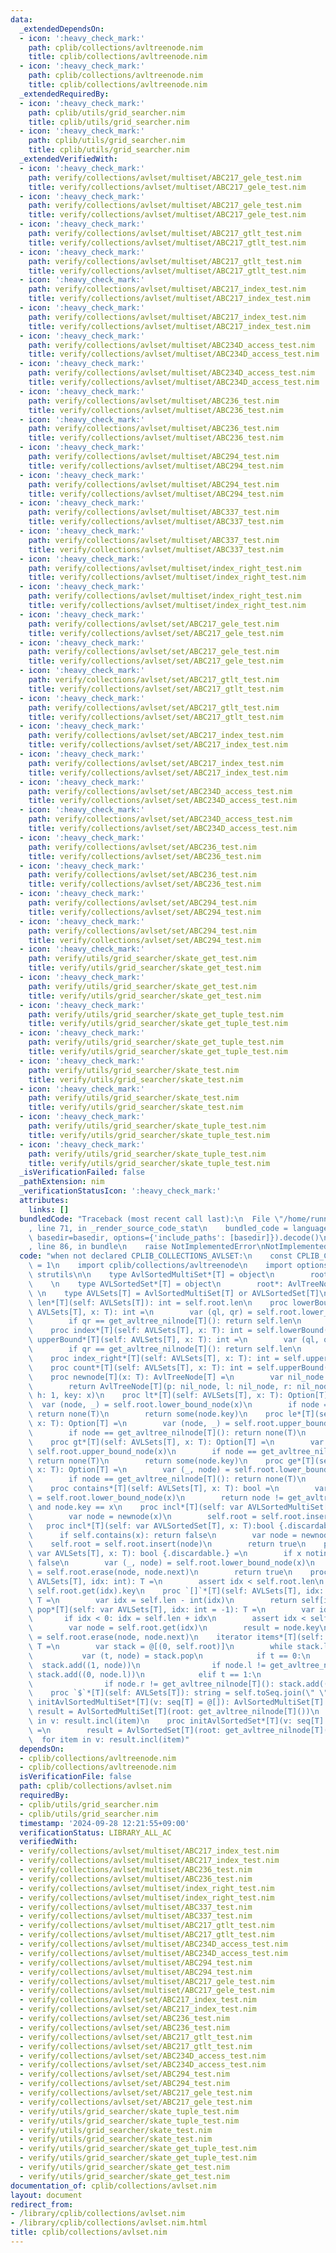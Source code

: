 ```yaml
---
data:
  _extendedDependsOn:
  - icon: ':heavy_check_mark:'
    path: cplib/collections/avltreenode.nim
    title: cplib/collections/avltreenode.nim
  - icon: ':heavy_check_mark:'
    path: cplib/collections/avltreenode.nim
    title: cplib/collections/avltreenode.nim
  _extendedRequiredBy:
  - icon: ':heavy_check_mark:'
    path: cplib/utils/grid_searcher.nim
    title: cplib/utils/grid_searcher.nim
  - icon: ':heavy_check_mark:'
    path: cplib/utils/grid_searcher.nim
    title: cplib/utils/grid_searcher.nim
  _extendedVerifiedWith:
  - icon: ':heavy_check_mark:'
    path: verify/collections/avlset/multiset/ABC217_gele_test.nim
    title: verify/collections/avlset/multiset/ABC217_gele_test.nim
  - icon: ':heavy_check_mark:'
    path: verify/collections/avlset/multiset/ABC217_gele_test.nim
    title: verify/collections/avlset/multiset/ABC217_gele_test.nim
  - icon: ':heavy_check_mark:'
    path: verify/collections/avlset/multiset/ABC217_gtlt_test.nim
    title: verify/collections/avlset/multiset/ABC217_gtlt_test.nim
  - icon: ':heavy_check_mark:'
    path: verify/collections/avlset/multiset/ABC217_gtlt_test.nim
    title: verify/collections/avlset/multiset/ABC217_gtlt_test.nim
  - icon: ':heavy_check_mark:'
    path: verify/collections/avlset/multiset/ABC217_index_test.nim
    title: verify/collections/avlset/multiset/ABC217_index_test.nim
  - icon: ':heavy_check_mark:'
    path: verify/collections/avlset/multiset/ABC217_index_test.nim
    title: verify/collections/avlset/multiset/ABC217_index_test.nim
  - icon: ':heavy_check_mark:'
    path: verify/collections/avlset/multiset/ABC234D_access_test.nim
    title: verify/collections/avlset/multiset/ABC234D_access_test.nim
  - icon: ':heavy_check_mark:'
    path: verify/collections/avlset/multiset/ABC234D_access_test.nim
    title: verify/collections/avlset/multiset/ABC234D_access_test.nim
  - icon: ':heavy_check_mark:'
    path: verify/collections/avlset/multiset/ABC236_test.nim
    title: verify/collections/avlset/multiset/ABC236_test.nim
  - icon: ':heavy_check_mark:'
    path: verify/collections/avlset/multiset/ABC236_test.nim
    title: verify/collections/avlset/multiset/ABC236_test.nim
  - icon: ':heavy_check_mark:'
    path: verify/collections/avlset/multiset/ABC294_test.nim
    title: verify/collections/avlset/multiset/ABC294_test.nim
  - icon: ':heavy_check_mark:'
    path: verify/collections/avlset/multiset/ABC294_test.nim
    title: verify/collections/avlset/multiset/ABC294_test.nim
  - icon: ':heavy_check_mark:'
    path: verify/collections/avlset/multiset/ABC337_test.nim
    title: verify/collections/avlset/multiset/ABC337_test.nim
  - icon: ':heavy_check_mark:'
    path: verify/collections/avlset/multiset/ABC337_test.nim
    title: verify/collections/avlset/multiset/ABC337_test.nim
  - icon: ':heavy_check_mark:'
    path: verify/collections/avlset/multiset/index_right_test.nim
    title: verify/collections/avlset/multiset/index_right_test.nim
  - icon: ':heavy_check_mark:'
    path: verify/collections/avlset/multiset/index_right_test.nim
    title: verify/collections/avlset/multiset/index_right_test.nim
  - icon: ':heavy_check_mark:'
    path: verify/collections/avlset/set/ABC217_gele_test.nim
    title: verify/collections/avlset/set/ABC217_gele_test.nim
  - icon: ':heavy_check_mark:'
    path: verify/collections/avlset/set/ABC217_gele_test.nim
    title: verify/collections/avlset/set/ABC217_gele_test.nim
  - icon: ':heavy_check_mark:'
    path: verify/collections/avlset/set/ABC217_gtlt_test.nim
    title: verify/collections/avlset/set/ABC217_gtlt_test.nim
  - icon: ':heavy_check_mark:'
    path: verify/collections/avlset/set/ABC217_gtlt_test.nim
    title: verify/collections/avlset/set/ABC217_gtlt_test.nim
  - icon: ':heavy_check_mark:'
    path: verify/collections/avlset/set/ABC217_index_test.nim
    title: verify/collections/avlset/set/ABC217_index_test.nim
  - icon: ':heavy_check_mark:'
    path: verify/collections/avlset/set/ABC217_index_test.nim
    title: verify/collections/avlset/set/ABC217_index_test.nim
  - icon: ':heavy_check_mark:'
    path: verify/collections/avlset/set/ABC234D_access_test.nim
    title: verify/collections/avlset/set/ABC234D_access_test.nim
  - icon: ':heavy_check_mark:'
    path: verify/collections/avlset/set/ABC234D_access_test.nim
    title: verify/collections/avlset/set/ABC234D_access_test.nim
  - icon: ':heavy_check_mark:'
    path: verify/collections/avlset/set/ABC236_test.nim
    title: verify/collections/avlset/set/ABC236_test.nim
  - icon: ':heavy_check_mark:'
    path: verify/collections/avlset/set/ABC236_test.nim
    title: verify/collections/avlset/set/ABC236_test.nim
  - icon: ':heavy_check_mark:'
    path: verify/collections/avlset/set/ABC294_test.nim
    title: verify/collections/avlset/set/ABC294_test.nim
  - icon: ':heavy_check_mark:'
    path: verify/collections/avlset/set/ABC294_test.nim
    title: verify/collections/avlset/set/ABC294_test.nim
  - icon: ':heavy_check_mark:'
    path: verify/utils/grid_searcher/skate_get_test.nim
    title: verify/utils/grid_searcher/skate_get_test.nim
  - icon: ':heavy_check_mark:'
    path: verify/utils/grid_searcher/skate_get_test.nim
    title: verify/utils/grid_searcher/skate_get_test.nim
  - icon: ':heavy_check_mark:'
    path: verify/utils/grid_searcher/skate_get_tuple_test.nim
    title: verify/utils/grid_searcher/skate_get_tuple_test.nim
  - icon: ':heavy_check_mark:'
    path: verify/utils/grid_searcher/skate_get_tuple_test.nim
    title: verify/utils/grid_searcher/skate_get_tuple_test.nim
  - icon: ':heavy_check_mark:'
    path: verify/utils/grid_searcher/skate_test.nim
    title: verify/utils/grid_searcher/skate_test.nim
  - icon: ':heavy_check_mark:'
    path: verify/utils/grid_searcher/skate_test.nim
    title: verify/utils/grid_searcher/skate_test.nim
  - icon: ':heavy_check_mark:'
    path: verify/utils/grid_searcher/skate_tuple_test.nim
    title: verify/utils/grid_searcher/skate_tuple_test.nim
  - icon: ':heavy_check_mark:'
    path: verify/utils/grid_searcher/skate_tuple_test.nim
    title: verify/utils/grid_searcher/skate_tuple_test.nim
  _isVerificationFailed: false
  _pathExtension: nim
  _verificationStatusIcon: ':heavy_check_mark:'
  attributes:
    links: []
  bundledCode: "Traceback (most recent call last):\n  File \"/home/runner/.local/lib/python3.10/site-packages/onlinejudge_verify/documentation/build.py\"\
    , line 71, in _render_source_code_stat\n    bundled_code = language.bundle(stat.path,\
    \ basedir=basedir, options={'include_paths': [basedir]}).decode()\n  File \"/home/runner/.local/lib/python3.10/site-packages/onlinejudge_verify/languages/nim.py\"\
    , line 86, in bundle\n    raise NotImplementedError\nNotImplementedError\n"
  code: "when not declared CPLIB_COLLECTIONS_AVLSET:\n    const CPLIB_COLLECTIONS_AVLSET*\
    \ = 1\n    import cplib/collections/avltreenode\n    import options, sequtils,\
    \ strutils\n\n    type AvlSortedMultiSet*[T] = object\n        root*: AvlTreeNode[T]\n\
    \    \n    type AVLSortedSet*[T] = object\n        root*: AvlTreeNode[T]\n   \
    \ \n    type AVLSets[T] = AvlSortedMultiSet[T] or AVLSortedSet[T]\n\n    proc\
    \ len*[T](self: AVLSets[T]): int = self.root.len\n    proc lowerBound*[T](self:\
    \ AVLSets[T], x: T): int =\n        var (ql, qr) = self.root.lower_bound_node(x)\n\
    \        if qr == get_avltree_nilnode[T](): return self.len\n        return qr.index\n\
    \    proc index*[T](self: AVLSets[T], x: T): int = self.lowerBound(x)\n    proc\
    \ upperBound*[T](self: AVLSets[T], x: T): int =\n        var (ql, qr) = self.root.upper_bound_node(x)\n\
    \        if qr == get_avltree_nilnode[T](): return self.len\n        return qr.index\n\
    \    proc index_right*[T](self: AVLSets[T], x: T): int = self.upperBound(x)\n\
    \    proc count*[T](self: AVLSets[T], x: T): int = self.upperBound(x) - self.lowerBound(x)\n\
    \    proc newnode[T](x: T): AvlTreeNode[T] =\n        var nil_node = get_avltree_nilnode[T]()\n\
    \        return AvlTreeNode[T](p: nil_node, l: nil_node, r: nil_node, len: 1,\
    \ h: 1, key: x)\n    proc lt*[T](self: AVLSets[T], x: T): Option[T] =\n      \
    \  var (node, _) = self.root.lower_bound_node(x)\n        if node == get_avltree_nilnode[T]():\
    \ return none(T)\n        return some(node.key)\n    proc le*[T](self: AVLSets[T],\
    \ x: T): Option[T] =\n        var (node, _) = self.root.upper_bound_node(x)\n\
    \        if node == get_avltree_nilnode[T](): return none(T)\n        return some(node.key)\n\
    \    proc gt*[T](self: AVLSets[T], x: T): Option[T] =\n        var (_, node) =\
    \ self.root.upper_bound_node(x)\n        if node == get_avltree_nilnode[T]():\
    \ return none(T)\n        return some(node.key)\n    proc ge*[T](self: AVLSets[T],\
    \ x: T): Option[T] =\n        var (_, node) = self.root.lower_bound_node(x)\n\
    \        if node == get_avltree_nilnode[T](): return none(T)\n        return some(node.key)\n\
    \    proc contains*[T](self: AVLSets[T], x: T): bool =\n        var (_, node)\
    \ = self.root.lower_bound_node(x)\n        return node != get_avltree_nilnode[T]()\
    \ and node.key == x\n    proc incl*[T](self: var AVLSortedMultiSet[T], x: T) =\n\
    \        var node = newnode(x)\n        self.root = self.root.insert(node)\n \
    \   proc incl*[T](self: var AVLSortedSet[T], x: T):bool {.discardable.} =\n  \
    \      if self.contains(x): return false\n        var node = newnode(x)\n    \
    \    self.root = self.root.insert(node)\n        return true\n    proc excl*[T](self:\
    \ var AVLSets[T], x: T): bool {.discardable.} =\n        if x notin self: return\
    \ false\n        var (_, node) = self.root.lower_bound_node(x)\n        self.root\
    \ = self.root.erase(node, node.next)\n        return true\n    proc `[]`*[T](self:\
    \ AVLSets[T], idx: int): T =\n        assert idx < self.root.len\n        return\
    \ self.root.get(idx).key\n    proc `[]`*[T](self: AVLSets[T], idx: BackwardsIndex):\
    \ T =\n        var idx = self.len - int(idx)\n        return self[idx]\n    proc\
    \ pop*[T](self: var AVLSets[T], idx: int = -1): T =\n        var idx = idx\n \
    \       if idx < 0: idx = self.len + idx\n        assert idx < self.root.len\n\
    \        var node = self.root.get(idx)\n        result = node.key\n        self.root\
    \ = self.root.erase(node, node.next)\n    iterator items*[T](self: AVLSets[T]):\
    \ T =\n        var stack = @[(0, self.root)]\n        while stack.len > 0:\n \
    \           var (t, node) = stack.pop\n            if t == 0:\n              \
    \  stack.add((1, node))\n                if node.l != get_avltree_nilnode[T]():\
    \ stack.add((0, node.l))\n            elif t == 1:\n                yield node.key\n\
    \                if node.r != get_avltree_nilnode[T](): stack.add((0, node.r))\n\
    \    proc `$`*[T](self: AVLSets[T]): string = self.toSeq.join(\" \")\n    proc\
    \ initAvlSortedMultiSet*[T](v: seq[T] = @[]): AvlSortedMultiSet[T] =\n       \
    \ result = AvlSortedMultiSet[T](root: get_avltree_nilnode[T]())\n        for item\
    \ in v: result.incl(item)\n    proc initAvlSortedSet*[T](v: seq[T] = @[]): AvlSortedSet[T]\
    \ =\n        result = AvlSortedSet[T](root: get_avltree_nilnode[T]())\n      \
    \  for item in v: result.incl(item)"
  dependsOn:
  - cplib/collections/avltreenode.nim
  - cplib/collections/avltreenode.nim
  isVerificationFile: false
  path: cplib/collections/avlset.nim
  requiredBy:
  - cplib/utils/grid_searcher.nim
  - cplib/utils/grid_searcher.nim
  timestamp: '2024-09-28 12:21:55+09:00'
  verificationStatus: LIBRARY_ALL_AC
  verifiedWith:
  - verify/collections/avlset/multiset/ABC217_index_test.nim
  - verify/collections/avlset/multiset/ABC217_index_test.nim
  - verify/collections/avlset/multiset/ABC236_test.nim
  - verify/collections/avlset/multiset/ABC236_test.nim
  - verify/collections/avlset/multiset/index_right_test.nim
  - verify/collections/avlset/multiset/index_right_test.nim
  - verify/collections/avlset/multiset/ABC337_test.nim
  - verify/collections/avlset/multiset/ABC337_test.nim
  - verify/collections/avlset/multiset/ABC217_gtlt_test.nim
  - verify/collections/avlset/multiset/ABC217_gtlt_test.nim
  - verify/collections/avlset/multiset/ABC234D_access_test.nim
  - verify/collections/avlset/multiset/ABC234D_access_test.nim
  - verify/collections/avlset/multiset/ABC294_test.nim
  - verify/collections/avlset/multiset/ABC294_test.nim
  - verify/collections/avlset/multiset/ABC217_gele_test.nim
  - verify/collections/avlset/multiset/ABC217_gele_test.nim
  - verify/collections/avlset/set/ABC217_index_test.nim
  - verify/collections/avlset/set/ABC217_index_test.nim
  - verify/collections/avlset/set/ABC236_test.nim
  - verify/collections/avlset/set/ABC236_test.nim
  - verify/collections/avlset/set/ABC217_gtlt_test.nim
  - verify/collections/avlset/set/ABC217_gtlt_test.nim
  - verify/collections/avlset/set/ABC234D_access_test.nim
  - verify/collections/avlset/set/ABC234D_access_test.nim
  - verify/collections/avlset/set/ABC294_test.nim
  - verify/collections/avlset/set/ABC294_test.nim
  - verify/collections/avlset/set/ABC217_gele_test.nim
  - verify/collections/avlset/set/ABC217_gele_test.nim
  - verify/utils/grid_searcher/skate_tuple_test.nim
  - verify/utils/grid_searcher/skate_tuple_test.nim
  - verify/utils/grid_searcher/skate_test.nim
  - verify/utils/grid_searcher/skate_test.nim
  - verify/utils/grid_searcher/skate_get_tuple_test.nim
  - verify/utils/grid_searcher/skate_get_tuple_test.nim
  - verify/utils/grid_searcher/skate_get_test.nim
  - verify/utils/grid_searcher/skate_get_test.nim
documentation_of: cplib/collections/avlset.nim
layout: document
redirect_from:
- /library/cplib/collections/avlset.nim
- /library/cplib/collections/avlset.nim.html
title: cplib/collections/avlset.nim
---
```

